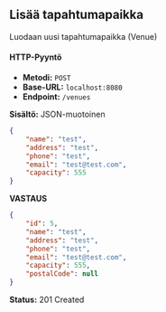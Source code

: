 ## Lisää tapahtumapaikka

Luodaan uusi tapahtumapaikka (Venue)

#### HTTP-Pyyntö

- **Metodi:** `POST`
- **Base-URL:** `localhost:8080`
- **Endpoint:** `/venues`

**Sisältö:** JSON-muotoinen

```json
{
    "name": "test",
    "address": "test",
    "phone": "test",
    "email": "test@test.com",
    "capacity": 555
}
```

**VASTAUS**

```json
{
    "id": 5,
    "name": "test",
    "address": "test",
    "phone": "test",
    "email": "test@test.com",
    "capacity": 555,
    "postalCode": null
}
```
**Status:** 201 Created